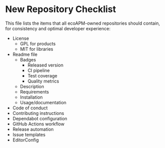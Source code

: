 # New Repository Checklist

This file lists the items that all ecoAPM-owned repositories should contain, for consistency and optimal developer experience:

- License
  - GPL for products
  - MIT for libraries
- Readme file
  - Badges
    - Released version
    - CI pipeline
    - Test coverage
    - Quality metrics
  - Description
  - Requirements
  - Installation
  - Usage/documentation
- Code of conduct
- Contributing instructions
- Dependabot configuration
- GitHub Actions workflow
- Release automation
- Issue templates
- EditorConfig